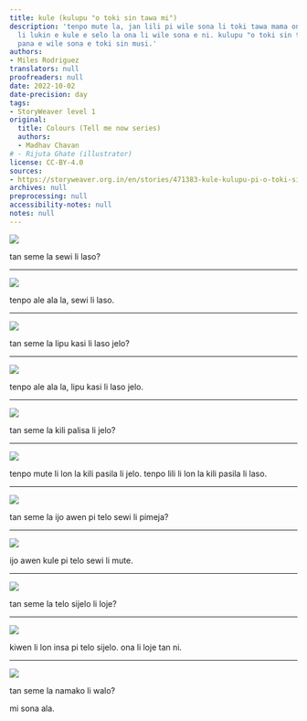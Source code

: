 ```yaml
---
title: kule (kulupu "o toki sin tawa mi")
description: 'tenpo mute la, jan lili pi wile sona li toki tawa mama ona tan ni: ona
  li lukin e kule e selo la ona li wile sona e ni. kulupu "o toki sin tawa mi" li
  pana e wile sona e toki sin musi.'
authors:
- Miles Rodriguez
translators: null
proofreaders: null
date: 2022-10-02
date-precision: day
tags:
- StoryWeaver level 1
original:
  title: Colours (Tell me now series)
  authors:
  - Madhav Chavan
# - Rijuta Ghate (illustrator)
license: CC-BY-4.0
sources:
- https://storyweaver.org.in/en/stories/471383-kule-kulupu-pi-o-toki-sin-tawa-mi
archives: null
preprocessing: null
accessibility-notes: null
notes: null
---
```


![](https://storage.googleapis.com/static.storyweaver.org.in/illustration_crops/5965/size7/14a3b7727bfd63a6e9115a8666f19ea9.jpg)

tan seme la sewi li laso?

---

![](https://storage.googleapis.com/static.storyweaver.org.in/illustration_crops/5966/size7/35fcb11dae640fc4d5f937502de8d248.jpg)

tenpo ale ala la, sewi li laso.

---

![](https://storage.googleapis.com/static.storyweaver.org.in/illustration_crops/5967/size7/5f973266e8efbc0f004be351f6e95169.jpg)

tan seme la lipu kasi li laso jelo?

---

![](https://storage.googleapis.com/static.storyweaver.org.in/illustration_crops/5968/size7/88087a47c4bd04f6840b76b723672ed3.jpg)

tenpo ale ala la, lipu kasi li laso jelo.

---

![](https://storage.googleapis.com/static.storyweaver.org.in/illustration_crops/5969/size7/7cc90455b0e43e4e9647d58afda48aa8.jpg)

﻿tan seme la kili palisa li jelo?

---

![](https://storage.googleapis.com/static.storyweaver.org.in/illustration_crops/5970/size7/d13c597983f2c4801fbe8437cdb14940.jpg)

tenpo mute li lon la kili pasila li jelo. tenpo lili li lon la kili pasila li laso.

---

![](https://storage.googleapis.com/static.storyweaver.org.in/illustration_crops/5971/size7/4a8fa198e74a4e8fc90e87276a64bbb1.jpg)

﻿tan seme la ijo awen pi telo sewi li pimeja?

---

![](https://storage.googleapis.com/static.storyweaver.org.in/illustration_crops/5972/size7/e52fb2150212e6fcfa36fa6d1048572a.jpg)

ijo awen kule pi telo sewi li mute.

---

![](https://storage.googleapis.com/static.storyweaver.org.in/illustration_crops/5973/size7/d0d0f57eb2cd2f5c8a9bc260bc5fffe7.jpg)

tan seme la telo sijelo li loje?

---

![](https://storage.googleapis.com/static.storyweaver.org.in/illustration_crops/5974/size7/fe3b380b332f9894e06498a37907bd95.jpg)

kiwen li lon insa pi telo sijelo. ona li loje tan ni.

---

![](https://storage.googleapis.com/static.storyweaver.org.in/illustration_crops/5975/size7/841b678fc48491539763e8df12bfaaea.jpg)

tan seme la namako li walo?

mi sona ala.
